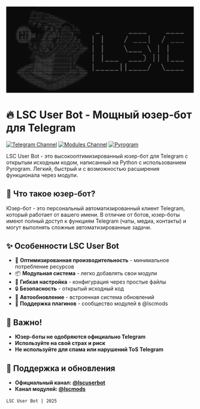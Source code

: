 ![LSC User Bot](lsc.jpg)
# 🔥 LSC User Bot - Мощный юзер-бот для Telegram

[![Telegram Channel](https://img.shields.io/badge/Channel-%40lscuserbot-blue)](https://t.me/lscuserbot)
[![Modules Channel](https://img.shields.io/badge/Modules-%40lscmods-green)](https://t.me/lscmods)
[![Pyrogram](https://img.shields.io/badge/Pyrogram-2.0-red)](https://pyrogram.org)

LSC User Bot - это высокооптимизированный юзер-бот для Telegram с открытым исходным кодом, написанный на Python с использованием Pyrogram. Легкий, быстрый и с возможностью расширения функционала через модули.

## 🤔 Что такое юзер-бот?
Юзер-бот - это персональный автоматизированный клиент Telegram, который работает от вашего имени. В отличие от ботов, юзер-боты имеют полный доступ к функциям Telegram (чаты, медиа, контакты) и могут выполнять сложные автоматизированные задачи.

## ✨ Особенности LSC User Bot
- 🚀 **Оптимизированная производительность** - минимальное потребление ресурсов
- 📦 **Модульная система** - легко добавлять свои модули
- 🔧 **Гибкая настройка** - конфигурация через простые файлы
- 🔒 **Безопасность** - открытый исходный код
- 📡 **Автообновление** - встроенная система обновлений
- 🧩 **Поддержка плагинов** - сообщество модулей в @lscmods


## 📌 Важно!
- **Юзер-боты не одобряются официально Telegram**
- **Используйте на свой страх и риск**
- **Не используйте для спама или нарушений ToS Telegram**

## 📢 Поддержка и обновления
- **Официальный канал: <a href='https://t.me/lscuserbot'>@lscuserbot</a>**
- **Канал модулей: <a href='https://t.me/lscmods'>@lscmods</a>**


<code>LSC User Bot | 2025</code>
